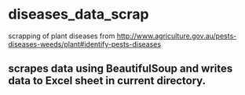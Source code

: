 # diseases_data_scrap
scrapping of plant diseases from  http://www.agriculture.gov.au/pests-diseases-weeds/plant#identify-pests-diseases
## scrapes data using BeautifulSoup and writes data to Excel sheet in current directory.
